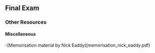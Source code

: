 ## Final Exam

### Other Resources

#### Miscellaneous

-[Memorisation material by Nick Eaddy)[memorisation_nick_eaddy.pdf)